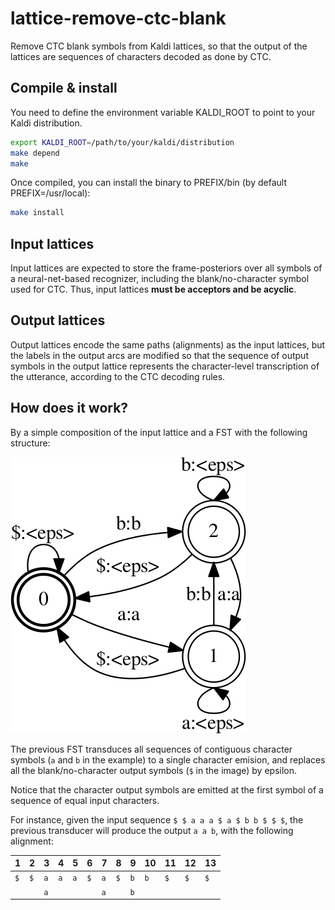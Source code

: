# lattice-remove-ctc-blank

Remove CTC blank symbols from Kaldi lattices, so that the output of the
lattices are sequences of characters decoded as done by CTC.

## Compile & install

You need to define the environment variable KALDI_ROOT to point to your Kaldi distribution.

```bash
export KALDI_ROOT=/path/to/your/kaldi/distribution
make depend
make
```

Once compiled, you can install the binary to PREFIX/bin (by default PREFIX=/usr/local):
```bash
make install
```

## Input lattices

Input lattices are expected to store the frame-posteriors over all symbols of a
neural-net-based recognizer, including the blank/no-character symbol used for
CTC. Thus, input lattices **must be acceptors and be acyclic**.

## Output lattices

Output lattices encode the same paths (alignments) as the input lattices, but the
labels in the output arcs are modified so that the sequence of output symbols in
the output lattice represents the character-level transcription of the utterance,
according to the CTC decoding rules.

## How does it work?

By a simple composition of the input lattice and a FST with the following structure:

![Composition FST](egs/C.png?raw=true)

The previous FST transduces all sequences of contiguous character symbols (`a` and
`b` in the example) to a single character emision, and replaces all the
blank/no-character output symbols (`$` in the image) by epsilon.

Notice that the character output symbols are emitted at the first symbol of a
sequence of equal input characters.

For instance, given the input sequence `$ $ a a a $ a $ b b $ $ $`, the previous
transducer will produce the output `a a b`, with the following alignment:

|  1  |  2  |  3  |  4  |  5  |  6  |  7  |  8  |  9  |  10 |  11 |  12 |  13 |
|-----|-----|-----|-----|-----|-----|-----|-----|-----|-----|-----|-----|-----|
| `$` | `$` | `a` | `a` | `a` | `$` | `a` | `$` | `b` | `b` | `$` | `$` | `$` |
|     |     | `a` |     |     |     | `a` |     | `b` |     |     |     |     |
